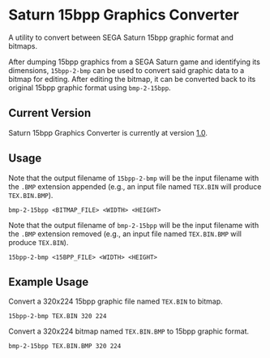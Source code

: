# Saturn 15bpp Graphics Converter
A utility to convert between SEGA Saturn 15bpp graphic format and bitmaps.

After dumping 15bpp graphics from a SEGA Saturn game and identifying its dimensions, `15bpp-2-bmp` can be used to convert said graphic data to a bitmap for editing. After editing the bitmap, it can be converted back to its original 15bpp graphic format using `bmp-2-15bpp`.

## Current Version
Saturn 15bpp Graphics Converter is currently at version [1.0](https://github.com/DerekPascarella/Saturn-15bpp-Graphics-Converter/releases/download/1.0/Saturn.15bpp.Graphics.Converter.v1.0.zip).

## Usage
Note that the output filename of `15bpp-2-bmp` will be the input filename with the `.BMP` extension appended (e.g., an input file named `TEX.BIN` will produce `TEX.BIN.BMP`).
```
bmp-2-15bpp <BITMAP_FILE> <WIDTH> <HEIGHT>
```
Note that the output filename of `bmp-2-15bpp` will be the input filename with the `.BMP` extension removed (e.g., an input file named `TEX.BIN.BMP` will produce `TEX.BIN`).
```
15bpp-2-bmp <15BPP_FILE> <WIDTH> <HEIGHT>
```

## Example Usage
Convert a 320x224 15bpp graphic file named `TEX.BIN` to bitmap.
```
15bpp-2-bmp TEX.BIN 320 224
```
Convert a 320x224 bitmap named `TEX.BIN.BMP` to 15bpp graphic format.
```
bmp-2-15bpp TEX.BIN.BMP 320 224
```
